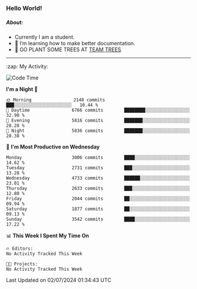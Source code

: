 ### Hello World!

##### About:
- Currently I am a student.
- 🌱 I’m learning how to make better documentation.
- 🌱 GO PLANT SOME TREES AT [TEAM TREES](https://teamtrees.org/)

---
  <summary>:zap: My Activity:</summary>
  
<!--START_SECTION:waka-->
![Code Time](http://img.shields.io/badge/Code%20Time-1%2C377%20hrs%2025%20mins-blue)

**I'm a Night 🦉** 

```text
🌞 Morning                2148 commits        ███░░░░░░░░░░░░░░░░░░░░░░   10.44 % 
🌆 Daytime                6766 commits        ████████░░░░░░░░░░░░░░░░░   32.90 % 
🌃 Evening                5816 commits        ███████░░░░░░░░░░░░░░░░░░   28.28 % 
🌙 Night                  5836 commits        ███████░░░░░░░░░░░░░░░░░░   28.38 % 
```
📅 **I'm Most Productive on Wednesday** 

```text
Monday                   3006 commits        ████░░░░░░░░░░░░░░░░░░░░░   14.62 % 
Tuesday                  2731 commits        ███░░░░░░░░░░░░░░░░░░░░░░   13.28 % 
Wednesday                4733 commits        ██████░░░░░░░░░░░░░░░░░░░   23.01 % 
Thursday                 2633 commits        ███░░░░░░░░░░░░░░░░░░░░░░   12.80 % 
Friday                   2044 commits        ██░░░░░░░░░░░░░░░░░░░░░░░   09.94 % 
Saturday                 1877 commits        ██░░░░░░░░░░░░░░░░░░░░░░░   09.13 % 
Sunday                   3542 commits        ████░░░░░░░░░░░░░░░░░░░░░   17.22 % 
```


📊 **This Week I Spent My Time On** 

```text
🔥 Editors: 
No Activity Tracked This Week

🐱‍💻 Projects: 
No Activity Tracked This Week
```


 Last Updated on 02/07/2024 01:34:43 UTC
<!--END_SECTION:waka-->
